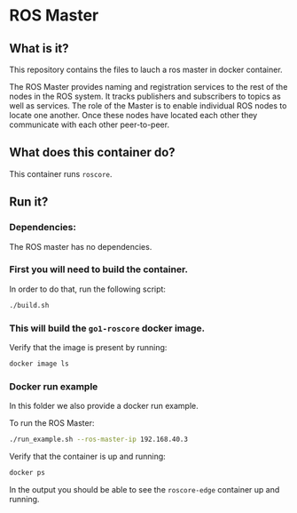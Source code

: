 # ROS Master

## What is it?

This repository contains the files to lauch a ros master in docker container. 

The ROS Master provides naming and registration services to the rest of the nodes in the ROS system. It tracks publishers and subscribers to topics as well as services. The role of the Master is to enable individual ROS nodes to locate one another. Once these nodes have located each other they communicate with each other peer-to-peer.

## What does this container do?

This container runs `roscore`.

## Run it?

### Dependencies:

The ROS master has no dependencies.

### First you will need to build the container. 

In order to do that, run the following script:
```bash
./build.sh
```

### This will build the `go1-roscore` docker image. 

Verify that the image is present by running:
```bash
docker image ls
```

### Docker run example
In this folder we also provide a docker run example. 

To run the ROS Master:
```bash
./run_example.sh --ros-master-ip 192.168.40.3
```

Verify that the container is up and running:
```bash
docker ps
```

In the output you should be able to see the `roscore-edge` container up and running.
